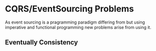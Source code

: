 # CQRS/EventSourcing Problems
As event sourcing is a pragramming paradigm differing from but using imperative and functional programming
new problems arise from using it.

## 

## Eventually Consistency
